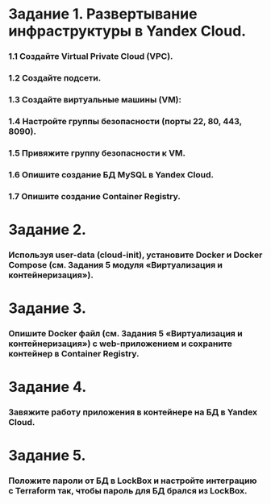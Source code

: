 # Задание 1. Развертывание инфраструктуры в Yandex Cloud.

### 1.1 Создайте Virtual Private Cloud (VPC).
### 1.2 Создайте подсети.
### 1.3 Создайте виртуальные машины (VM):
### 1.4 Настройте группы безопасности (порты 22, 80, 443, 8090).
### 1.5 Привяжите группу безопасности к VM.
### 1.6 Опишите создание БД MySQL в Yandex Cloud.
### 1.7 Опишите создание Container Registry.
 
# Задание 2. 
### Используя user-data (cloud-init), установите Docker и Docker Compose (см. Задания 5 модуля «Виртуализация и контейнеризация»).

# Задание 3. 
### Опишите Docker файл (см. Задания 5 «Виртуализация и контейнеризация») c web-приложением и сохраните контейнер в Container Registry.

# Задание 4. 
### Завяжите работу приложения в контейнере на БД в Yandex Cloud.

# Задание 5. 
### Положите пароли от БД в LockBox и настройте интеграцию с Terraform так, чтобы пароль для БД брался из LockBox.